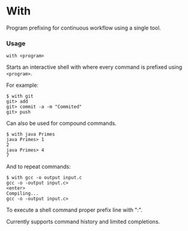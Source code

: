 # With
Program prefixing for continuous workflow using a single tool.

### Usage

`with <program>`


Starts an interactive shell with where every command is prefixed using `<program>`.

For example:
```
$ with git
git> add
git> commit -a -m "Commited"
git> push
```


Can also be used for compound commands.
```
$ with java Primes
java Primes> 1
2
java Primes> 4
7
```

And to repeat commands:
```
$ with gcc -o output input.c
gcc -o -output input.c>
<enter>
Compiling...
gcc -o -output input.c>
```


To execute a shell command proper prefix line with ":".

Currently supports command history and limited completions.
